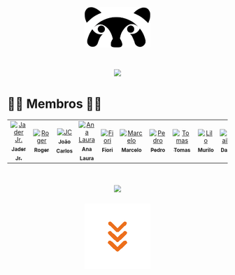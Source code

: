 <!-- Code -->
<div align="center">
  <img align="center" src="https://github.com/PET-CODE-UEL/.github/blob/main/profile/Ativo%209.png" width="150px"/>
</div>

<!-- Title -->
<h1 align="center">
  <a href="https://git.io/typing-svg">
    <img src="https://readme-typing-svg.herokuapp.com?font=Fira+Code&size=25&duration=1500&pause=1000&color=EC6F1C&width=435&lines=Ol%C3%A1%2C+eu+sou+o+Code!+%F0%9F%91%8B;Mascote+do+PET+Computa%C3%A7%C3%A3o+e+Design;Bem+Vindo(a)+ao+nosso+GitHub!+%F0%9F%98%8A&center=true&size=20">
  </a>
</h1>

<!-- Membros -->
<h1 align="left">
  🧑‍💻 Membros 👩‍💻
</h1>

<table>
  <tr>
    <td align="center">
      <a href="https://github.com/jr-jader">
        <img src="https://avatars.githubusercontent.com/u/104394715?s=400&u=b7b1732a1ca1a86ab07cc73538fd317ba9a46e13&v=4" width="60" height="60" alt="Jader Jr."/><br />
        <sub><b>Jader Jr.</b></sub>
      </a>
    </td>
    <td align="center">
      <a href="https://github.com/rodrigomacedo-sjr">
        <img src="https://avatars.githubusercontent.com/u/126273948?v=4" width="60" height="60" alt="Roger"/><br />
        <sub><b>Roger</b></sub>
      </a>
    </td>
    <td align="center">
      <a href="https://github.com/JCsvg">
        <img src="https://avatars.githubusercontent.com/u/127432464?v=4" width="60" height="60" alt="JC"/><br />
        <sub><b>João Carlos</b></sub>
      </a>
    </td>
    <td align="center">
      <a href="https://github.com/alauram">
        <img src="https://avatars.githubusercontent.com/u/128840291?v=4" width="60" height="60" alt="Ana Laura"/><br />
        <sub><b>Ana Laura</b></sub>
      </a>
    </td>
     <td align="center">
      <a href="https://github.com/fioridaniel">
        <img src="https://avatars.githubusercontent.com/u/163748937?v=4" width="60" height="60" alt="Fiori"/><br />
        <sub><b>Fiori</b></sub>
      </a>
    </td>
     <td align="center">
      <a href="https://github.com/Leloana">
        <img src="https://avatars.githubusercontent.com/u/107003957?v=4" width="60" height="60" alt="Marcelo"/><br />
        <sub><b>Marcelo</b></sub>
      </a>
    </td>
    <td align="center">
      <a href="https://github.com/schettinii">
        <img src="https://avatars.githubusercontent.com/u/181360383?v=4" width="60" height="60" alt="Pedro"/><br />
        <sub><b>Pedro</b></sub>
      </a>
    </td>
     <td align="center">
      <a href="https://github.com/Tomas5014">
        <img src="https://avatars.githubusercontent.com/u/147576591?v=4" width="60" height="60" alt="Tomas"/><br />
        <sub><b>Tomas</b></sub>
      </a>
    </td>
    <td align="center">
      <a href="https://github.com/LiloMarino">
        <img src="https://avatars.githubusercontent.com/u/124915887?v=4" width="60" height="60" alt="Lilo"/><br />
        <sub><b>Murilo</b></sub>
      </a>
    </td>
     <td align="center">
      <a href="https://github.com/leonardodaiki">
        <img src="https://avatars.githubusercontent.com/u/130514344?v=4" width="60" height="60" alt="Daiki"/><br />
        <sub><b>Daiki</b></sub>
      </a>
    </td>
  </tr>
</table>

<!-- Projetos Ativos -->
<h1 align="center">
  <a href="https://git.io/typing-svg">
    <img src="https://readme-typing-svg.herokuapp.com?font=Fira+Code&size=30&duration=1500&pause=1000&color=F7F7F7&width=435&lines=Projetos+ativos!&center=true&size=20">
  </a>
</h1>

<!-- Seta --> 
<div align="center">
  <img align="center" src="https://github.com/PET-CODE-UEL/.github/blob/main/profile/seta.gif" width="150px"/>
</div>

